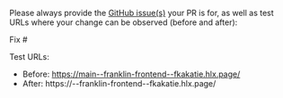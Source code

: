 Please always provide the [GitHub issue(s)](../issues) your PR is for, as well as test URLs where your change can be observed (before and after):

Fix #<gh-issue-id>

Test URLs:
- Before: https://main--franklin-frontend--fkakatie.hlx.page/
- After: https://<branch>--franklin-frontend--fkakatie.hlx.page/
